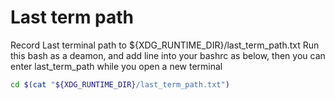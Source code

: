 # Last term path

Record Last terminal path to ${XDG_RUNTIME_DIR}/last_term_path.txt
Run this bash as a deamon, and add line into your bashrc as below, 
then you can enter last_term_path while you open a new terminal
```bash
cd $(cat "${XDG_RUNTIME_DIR}/last_term_path.txt")
```

